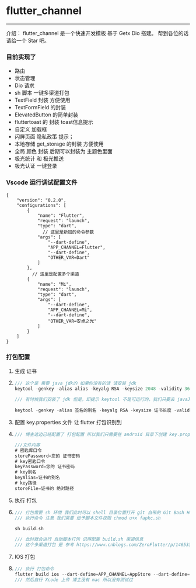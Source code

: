 # flutter_channel

------

介绍： flutter_channel 是一个快速开发模板 基于 Getx Dio 搭建。 帮到各位的话请给一个 Star 吧。

### 目前实现了

- 路由
- 状态管理
- Dio 请求
- sh 脚本 一键多渠道打包
- TextField 封装 方便使用 
- TextFormField 的封装
- ElevatedButton 的简单封装
- fluttertoast 的 封装  toast信息提示
- 自定义 加载框
- 闪屏页面 隐私政策 提示；
- 本地存储 get_storage 的封装 方便使用
- 全局 颜色 封装  后期可以封装为 主题色里面
- 极光统计 和 极光推送 
- 极光认证 一键登录 

### Vscode 运行调试配置文件

```
{
    "version": "0.2.0",
    "configurations": [
        {
            "name": "Flutter",
            "request": "launch",
            "type": "dart",
	          // 这里是新加的命令参数
            "args": [
                "--dart-define",
                "APP_CHANNEL=Flutter",
                "--dart-define",
                "OTHER_VAR=Dart"
            ]
        },
	      // 这里是配置多个渠道
        {
            "name": "Mi",
            "request": "launch",
            "type": "dart",
            "args": [
                "--dart-define",
                "APP_CHANNEL=Mi",
                "--dart-define",
                "OTHER_VAR=安卓之光"
            ]
        }
    ]
}
```



### 打包配置  

1. 生成 证书

2. ```java
   /// 这个是 需要 java jdk的 如果你没有的话 请安装 jdk
   keytool -genkey -alias alias -keyalg RSA -keysize 2048 -validity 36500 -keystore app.keystore
       
   /// 有时候我们安装了 jdk 但是，却提示 keytool 不是可运行的，我们只要去 javaJdk 的安装目录 找到 keytool 工具所在的目录执行 打开 cmd 运行就行了】
       
   keytool -genkey -alias 签名的别名 -keyalg RSA -keysize 证书长度 -validity 有效天数 -keystore 签名的文件名.keystore
   ```

3. 配置 key.properties 文件 让 flutter 打包识别到

4. ```dart
   /// 博主这边已经配置了 打包配置 所以我们只需要在 android 目录下创建 key.properties 文件
   
   ///文件内容
   # 密匙库口令
   storePassword=您的 证书密码
   # key密匙口令
   keyPassword=您的 证书密码
   # key别名
   keyAlias=证书的别名
   # key路径
   storeFile=证书的 绝对路径
   ```

5. 执行 打包

6. ```dart
   /// 打包需要 sh 环境 我们此时可以 shell 目录位置打开 git 自带的 Git Bash Here
   /// 执行命令 注意 我们需要 给予脚本文件权限 chmod u+x fapkc.sh
   
   sh build.sh
       
   /// 此时就会进行 自动脚本打包 记得配置 build.sh 渠道信息
   /// 这个多渠道打包 是 参考 https://www.cnblogs.com/ZeroFlutter/p/14653307.html 这个大佬的 我只是个分享者
   ```

7. IOS 打包

8. ```dart
   /// 执行 打包命令
   flutter build ios --dart-define=APP_CHANNEL=AppStore --dart-define=OTHER_VAR=Dart
   /// 然后自行 Xcode 上传 博主没有 mac 所以没有测试过
   ```

   

​	

